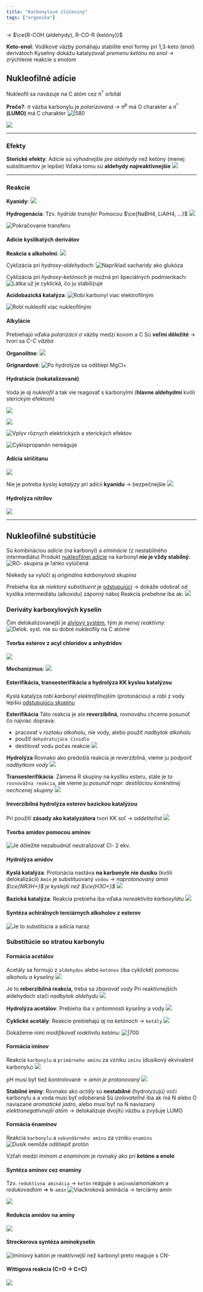 ```yaml
---
title: "Karbonylové zlúčeniny"
tags: ["organika"]
---
```


-> $\ce{R-COH (aldehydy), R-CO-R (ketóny)}$

**Keto-enol**:
Vodíkové väzby pomáhaju stabilite enol formy pri 1,3-keto (enol) derivátoch
Kyseliny dokážu katalyzovať *premenu ketónu na enol* -> zrýchlenie reakcie s enolom

## Nukleofilné adície
Nukleofil sa naväzuje na C atóm cez $\pi^*$ orbitál

**Prečo?**:
$\pi$ väzba karbonylu je *polarizovaná* -> $\pi^b$ má O charakter a $\pi^*$ **(LUMO)** má C charakter
![|580](attachments/mechanizmus_nukleofilnej_adicie_na_karbonyl.png)

![](attachments/angle_of_attack_karbonyl.png)

--- 

### Efekty
**Sterické efekty**:
Adície sú *výhodnejšie pre aldehydy* než ketóny (menej substituentov je lepšie)
Vďaka tomu sú **aldehydy najreaktívnejšie**
![](attachments/steric-hinderance.png)

---

### Reakcie
**Kyanidy**:
![](attachments/kyano-hydriny_nuad.png)

**Hydrogenácia**:
Tzv. *hydride transfer*
Pomocou $\ce{NaBH4, LiAlH4, ...}$
![](attachments/hydrogenácia_karbonylov.png)

![Pokračovanie transferu](attachments/pokračovanie_hydride_transfer.png)

#### Adície kyslíkatých derivátov
**Reakcia s alkoholmi**:
![](attachments/formacia_hemiacetalu_alkoholmi.png)

Cyklizácia pri *hydroxy-aldehydoch*:
![Napríklad sacharidy ako glukóza](attachments/cyklizácia_hydroxy-aldehydov.png)

Cyklizácia pri *hydroxy-ketónoch* je možná pri špeciálnych podmienkach:
![Látka už je cyklická, čo ju stabilizuje](attachments/cyklizácia_hydroxy-ketónu.png)

**Acidobazická katalýza**:
![Robí karbonyl viac elektrofilným](attachments/kyslá-katalýza_hemiactalyacie.png)

![Robí nukleofil viac nukleofilným](attachments/zasadita_katalyza_hemiactelov.png)


#### Alkylácie
Prebiehajú vďaka *polarizácii* $\sigma$ väzby medzi kovom a C
Sú **veľmi dôležité** -> tvorí sa *C-C väzba*

**Organolítne**:
![](attachments/organolitna_alkylacia_karbonylu.png)

**Grignardové**:
![Po hydrolýze sa odštiepi MgCl+](attachments/grignard_reakcie_karbonyly.png)

#### Hydratácie (nekatalizované)
Voda je *aj nukleofil* a tak vie reagovať s karbonylmi (**hlavne aldehydmi** kvôli sterickým efektom)

![](attachments/c-nmr_spektrum_formaldehydu_vo_vode.png)

![](attachments/adicia_vody_na_formaldehyd.png)

![Vplyv rôznych elektrických a sterických efektov](attachments/reakcie_karbonylov_s_vodou.png)

![Cyklopropanón nereáguje](attachments/cyklopropanone_adicia_vody.png)

#### Adícia síričitanu
![](attachments/adícia_siričitanu_na_karbonyly.png)

Nie je potreba *kyslej katalýzy* pri adícii **kyanidu** -> bezpečnejšie
![](attachments/adícia_kyanidu_pomocou_siričitanu.png)

#### Hydrolýza nitrilov
![](attachments/hydrolýza_nitrilov.png)

---

## Nukleofilné substitúcie
Sú kombináciou *adície* (na karbonyl) a *elminácie* (z nestabilného intermediátu)
Produkt [nukleofilnej adície](che/och/karbonylové-zlúčeniny.md#Nukleofilné%20adície) na karbonyl **nie je vždy stabilný**:
![RO- skupina je ľahko vylúčená](attachments/nukleofilna_adicia_na_karbonyl_stabilita.png)

Niekedy sa vylúči aj *originálna karbonylová skupina*

Prebieha iba ak *niektorý substituent* je [odstupujúci](che/och/odstupujúce-skupiny.md) -> dokáže odobrať od kyslíka intermediátu (alkoxidu) záporný náboj
Reakcia prebehne iba ak:
![](attachments/podmienky_reakcie_SN_karbonyl.png)

### Deriváty karboxylových kyselín
Čím delokalizovanejší je [alylový systém](che/och/delokalizácia_a_konjugácia.md#Alylový%20systém), tým je *menej reaktívny*:
![Delok. syst. nie su dobré nukleofily na C atóme](attachments/delokalizácia_alylového_systému_na_derivátoch_kk.png)

#### Tvorba esterov z acyl chloridov a anhydridov
![](attachments/tvorba_esterov_z_derivatov_kk.png)

**Mechanizmus**:
![](attachments/mechanizmus_tvorby_esterov_z_kk.png)

#### Esterifikácia, transesterifikácia a hydrolýza KK kyslou katalýzou
Kyslá katalýza *robí karbonyl elektrofilnejším* (protonáciou) a robí z vody lepšiu [odstupujúcu skupinu](che/och/odstupujúce-skupiny.md)

**Esterifikácia**
Táto reakcia je ale **reverzibilná**, rovnováhu chceme posunúť čo najviac doprava:
- pracovať v *roztoku alkoholu*, nie vody, alebo použiť *nadbytok alkoholu*
- použiť `dehydratujúce činidlo`
- destilovať vodu počas reakcie
![](attachments/esterifikacia_KK_kyslou_kat.png)

**Hydrolýza**
Rovnako ako predošlá reakcia je reverzibilná, vieme ju podporiť *nadbytkom vody*
![](attachments/hydrolýza_esterov_na_kk_bilancia.png)

**Transesterifikácia**:
Zámena R skupiny na kyslíku esteru, stále je to `rovnovážna reakcia`, ale vieme ju *posunúť napr. destiláciou konkrétnej nechcenej skupiny*
![](attachments/transesterifikácia.png)

#### Ireverzibilná hydrolýza esterov bazickou katalýzou
Pri použití **zásady ako katalyzátora** tvorí KK soľ -> *oddeliteľná*
![](attachments/ireverzibilna_hydrolyza_esterov_bk.png)

#### Tvorba amidov pomocou amínov
![Je dôležité nezabudnúť neutralizovať Cl- 2 ekv.](attachments/tvorba_amidov_pomocou_aminov_SN.png)

#### Hydrolýza amidov
**Kyslá katalýza**:
Protonácia nastáva **na karbonyle nie dusíku** (kvôli delokalizácii)
`Amín` je substituovaný `vodou` -> *naprotonovaný amín $\ce{NR3H+}$ je kyslejší než $\ce{H3O+}$*
![](attachments/hydrolýza_amidov_kyslou_katalyzou.png)

**Bazická katalýza**:
Reakcia prebieha iba vďaka *nereaktivita karboxylátu*
![](attachments/bazicka_katalyza_hydrolyzy_amidov.png)

#### Syntéza achirálnych terciárnych alkoholov z esterov
![Je to substitúcia a adícia naraz](attachments/syntéza_achirálnych_terciárnch_alkoholov.png)

### Substitúcie so stratou karbonylu

#### Formácia acetálov
Acetály sa formujú z `aldehydov` alebo `ketónov` (iba cyklické) pomocou *alkoholu a kyseliny*
![](attachments/formácia_acetálov_z_karbonylu.png)

Je to **reberzibilná reakcia**, treba sa *zbavovať vody*
Pri reaktívnejších aldehydoch stačí *nadbytok aldehydu*
![](attachments/mechanizmus_formacie_acetalov.png)

**Hydrolýza acetálov**:
Prebieha iba v prítomnosti *kyseliny* a vody
![](attachments/hydrolýza_acetálov.png)

**Cyklické acetály**:
Reakcie prebiehajú *aj na ketónoch* -> `ketály`
![](attachments/cyklické_acetály.png)

Dokážeme nimi *modifikovať reaktivitu ketónu*:
![|700](attachments/modifikacia_reaktivity_ketonu_cyklickým_acetalom.png)

#### Formácia imínov
Reakcia `karbonylu` a `primárneho amínu` za vzniku `imínu` (dusíkový ekvivalent karbonylu)
![](attachments/formácia_imínu_z_karbonylu.png)

pH musí byť tiež kontrolované -> *amín je protonovaný*
![](attachments/formacia_iminov_mechanizmus.png)

**Stabilné imíny**:
Rovnako ako *actály* sú **nestabilné** (hydrolyzujú) voči karbonylu a a voda musí byť odoberaná
Sú *izolovateľné* iba ak má N alebo O naviazané *aromatické jadro*, alebo musí byť na N naviazaný *elektronegatívnejší atóm* -> delokalizuje dvojitú väzbu a zvyšuje LUMO

#### Formácia énamínov
Reakcia `karbonylu` a `sekundárneho amínu` za vzniku `enamínu`
![Dusík nemôže odštiepiť protón](attachments/mechanizmus_formácie_enamínov.png)

Vzťah medzi *imínom a enamínom* je rovnaký ako pri **ketóne a enole**

#### Syntéza amínov cez enamíny
Tzv. `reduktívna aminácia` -> `ketón` reáguje s `amínom`/amoniakom a *redukovadlom* => `N-amín`
![Viackroková aminácia -> terciárny amín](attachments/syntéza_amínov_cez_enamíny_viac_krokov.png)

![](attachments/mechanizmus_reduktívnej_aminácie.png)

#### Redukcia amidov na amíny
![](attachments/redukcia_amidov_na_amíny.png)

#### Streckerova syntéza aminokyselín
![Imíniový katión je reaktívnejší než karbonyl preto reaguje s CN-](attachments/streckerova_syntéza_aminokyselín.png)

#### Wittigova reakcia (C=O -> C=C)
![](attachments/wittigova_reakcia.png)

